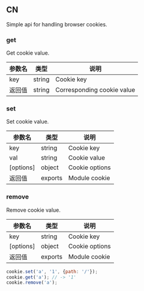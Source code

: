 ## CN

Simple api for handling browser cookies.

### get

Get cookie value.

|参数名|类型|说明|
|-----|----|---|
|key   |string|Cookie key                |
|返回值|string|Corresponding cookie value|

### set

Set cookie value.

|参数名|类型|说明|
|-----|----|---|
|key      |string |Cookie key    |
|val      |string |Cookie value  |
|[options]|object |Cookie options|
|返回值   |exports|Module cookie |

### remove

Remove cookie value.

|参数名|类型|说明|
|-----|----|---|
|key      |string |Cookie key    |
|[options]|object |Cookie options|
|返回值   |exports|Module cookie |

```javascript
cookie.set('a', '1', {path: '/'});
cookie.get('a'); // -> '1'
cookie.remove('a');
```